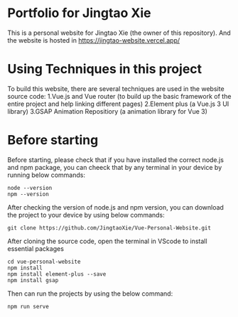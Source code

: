 # Portfolio for Jingtao Xie
This is a personal website for Jingtao Xie (the owner of this repository). 
And the website is hosted in https://jingtao-website.vercel.app/

# Using Techniques in this project
To build this website, there are several techniques are used in the website source code:
1.Vue.js and Vue router (to build up the basic framework of the entire project and help linking different pages)
2.Element plus (a Vue.js 3 UI library)
3.GSAP Animation Repositiory (a animation library for Vue 3)

# Before starting
Before starting, please check that if you have installed the correct node.js and npm package, you can cheeck that by any terminal in your device by running below commands:

```
node --version
npm --version
```
After checking the version of node.js and npm version, you can download the project to your device by using below commands:
```
git clone https://github.com/JingtaoXie/Vue-Personal-Website.git
```
After cloning the source code, open the terminal in VScode to install essential packages
```
cd vue-personal-website
npm install
npm install element-plus --save
npm install gsap
```
Then can run the projects by using the below command:
```
npm run serve
```







